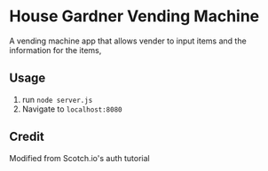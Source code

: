 # House Gardner Vending Machine

A vending machine app that allows vender to input items and the information for the items, 

## Usage

1. run `node server.js`
2. Navigate to `localhost:8080`

## Credit

Modified from Scotch.io's auth tutorial
